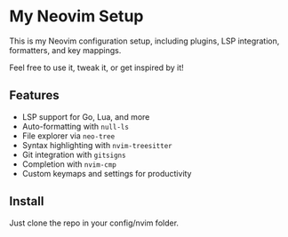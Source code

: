# My Neovim Setup

This is my Neovim configuration setup, including plugins, LSP integration, formatters, and key mappings.  

Feel free to use it, tweak it, or get inspired by it!  

## Features
- LSP support for Go, Lua, and more
- Auto-formatting with `null-ls`
- File explorer via `neo-tree`
- Syntax highlighting with `nvim-treesitter`
- Git integration with `gitsigns`
- Completion with `nvim-cmp`
- Custom keymaps and settings for productivity

## Install

Just clone the repo in your config/nvim folder.
